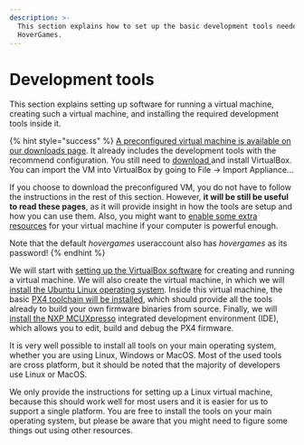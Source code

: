 ```yaml
---
description: >-
  This section explains how to set up the basic development tools needed for the
  HoverGames.
---
```


# Development tools

This section explains setting up software for running a virtual machine, creating such a virtual machine, and installing the required development tools inside it.

{% hint style="success" %}
[A preconfigured virtual machine is available on our downloads page](../../downloads.md#preconfigured-virtual-machine-image-with-development-tools). It already includes the development tools with the recommend configuration. You still need to [download ](../../downloads.md#oracle-vm-virtualbox)and install VirtualBox. You can import the VM into VirtualBox by going to File -&gt; Import Appliance...

If you choose to download the preconfigured VM, you do not have to follow the instructions in the rest of this section. However, **it will be still be useful to read these pages**, as it will provide insight in how the tools are setup and how you can use them. Also, you might want to [enable some extra resources](virtual-machine.md#virtual-machine-properties) for your virtual machine if your computer is powerful enough.

Note that the default _hovergames_ useraccount also has _hovergames_  as its password!
{% endhint %}

We will start with [setting up the VirtualBox software](virtual-machine.md) for creating and running a virtual machine. We will also create the virtual machine, in which we will [install the Ubuntu Linux operating system](installing-ubuntu.md). Inside this virtual machine, the basic [PX4 toolchain will be installed](toolchain-installation.md), which should provide all the tools already to build your own firmware binaries from source. Finally, we will [install the NXP MCUXpresso](mcuxpresso.md) integrated development environment \(IDE\), which allows you to edit, build and debug the PX4 firmware.

It is very well possible to install all tools on your main operating system, whether you are using Linux, Windows or MacOS. Most of the used tools are cross platform, but it should be noted that the majority of developers use Linux or MacOS. 

We only provide the instructions for setting up a Linux virtual machine, because this should work well for most users and it is easier for us to support a single platform. You are free to install the tools on your main operating system, but please be aware that you might need to figure some things out using other resources.

